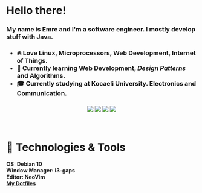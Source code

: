 # Hello there!
<h3>My name is Emre and I'm a software engineer. I mostly develop stuff with Java.</h3>
<h3>
  
* 🔥 Love Linux, Microprocessors, Web Development, Internet of Things.
* 🌱 Currently learning Web Development, <i>Design Patterns</i> and Algorithms.
* 🎓 Currently studying at Kocaeli University. Electronics and Communication.
</h3>

<h3>
<p align=center>
<a href="https://twitter.com/emrygun"><img src="https://img.shields.io/badge/Twitter-1DA1F2?style=for-the-badge&logo=twitter&logoColor=white"></a>
<a href="https://www.linkedin.com/in/emrygun/"><img src="https://img.shields.io/badge/LinkedIn-0077B5?style=for-the-badge&logo=linkedin&logoColor=white"></a>
<a href="https://github.com/emrygun"><img src="https://img.shields.io/badge/GitHub-100000?style=for-the-badge&logo=github&logoColor=white"></a>
<a href="mailto:emre6271@gmail.com"><img src="https://img.shields.io/badge/Gmail-D14836?style=for-the-badge&logo=gmail&logoColor=white"></a>
</p>
</h3>

<br/>

# 🔧 Technologies & Tools

<h4> 
  OS: Debian 10<br/>
  Window Manager: i3-gaps<br/>
  Editor: NeoVim<br/>
  <a href="https://github.com/emrygun/emrygun_dotfiles">My Dotfiles</a>
</h4>
